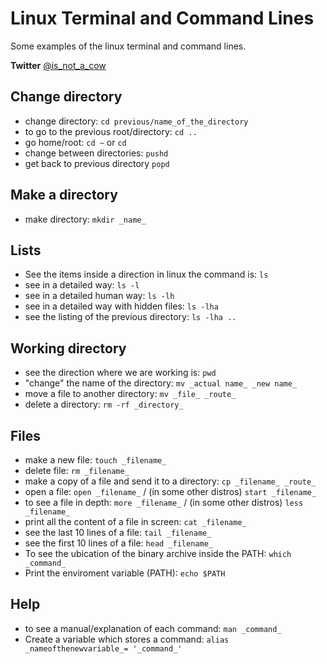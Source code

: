 # Linux Terminal and Command Lines

Some examples of the linux terminal and command lines.

**Twitter** [@is_not_a_cow](http://twitter.com/is_not_a_cow)

## Change directory

- change directory: `cd previous/name_of_the_directory`
- to go to the previous root/directory: `cd ..`
- go home/root: `cd ~` or `cd`
- change between directories: `pushd`
- get back to previous directory `popd`

## Make a directory

- make directory: `mkdir _name_`

## Lists

- See the items inside a direction in linux the command is:
  `ls`
- see in a detailed way: `ls -l`
- see in a detailed human way: `ls -lh`
- see in a detailed way with hidden files: `ls -lha`
- see the listing of the previous directory: `ls -lha ..`

## Working directory

- see the direction where we are working is: `pwd`
- "change" the name of the directory: `mv _actual name_ _new name_`
- move a file to another directory: `mv _file_ _route_`
- delete a directory: `rm -rf _directory_`

## Files

- make a new file: `touch _filename_`
- delete file: `rm _filename_`
- make a copy of a file and send it to a directory: `cp _filename_ _route_`
- open a file: `open _filename_` / (in some other distros) `start _filename_`
- to see a file in depth: `more _filename_` / (in some other distros) `less _filename_`
- print all the content of a file in screen: `cat _filename_`
- see the last 10 lines of a file: `tail _filename_`
- see the first 10 lines of a file: `head _filename_`
- To see the ubication of the binary archive inside the PATH: `which _command_`
- Print the enviroment variable (PATH): `echo $PATH`

## Help

- to see a manual/explanation of each command: `man _command_`
- Create a variable which stores a command: `alias _nameofthenewvariable_= '_command_'`
